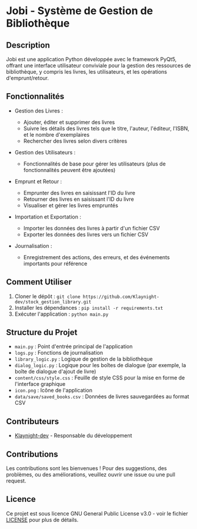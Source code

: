 # Jobi - Système de Gestion de Bibliothèque

## Description
Jobi est une application Python développée avec le framework PyQt5, offrant une interface utilisateur conviviale pour la gestion des ressources de bibliothèque, y compris les livres, les utilisateurs, et les opérations d'emprunt/retour.

## Fonctionnalités
- Gestion des Livres :
  - Ajouter, éditer et supprimer des livres
  - Suivre les détails des livres tels que le titre, l'auteur, l'éditeur, l'ISBN, et le nombre d'exemplaires
  - Rechercher des livres selon divers critères

- Gestion des Utilisateurs :
  - Fonctionnalités de base pour gérer les utilisateurs (plus de fonctionnalités peuvent être ajoutées)

- Emprunt et Retour :
  - Emprunter des livres en saisissant l'ID du livre
  - Retourner des livres en saisissant l'ID du livre
  - Visualiser et gérer les livres empruntés

- Importation et Exportation :
  - Importer les données des livres à partir d'un fichier CSV
  - Exporter les données des livres vers un fichier CSV

- Journalisation :
  - Enregistrement des actions, des erreurs, et des événements importants pour référence

## Comment Utiliser
1. Cloner le dépôt : `git clone https://github.com/Klaynight-dev/stock_gestion_library.git`
2. Installer les dépendances : `pip install -r requirements.txt`
3. Exécuter l'application : `python main.py`

## Structure du Projet
- `main.py` : Point d'entrée principal de l'application
- `logs.py` : Fonctions de journalisation
- `library_logic.py` : Logique de gestion de la bibliothèque
- `dialog_logic.py` : Logique pour les boîtes de dialogue (par exemple, la boîte de dialogue d'ajout de livre)
- `content/css/style.css` : Feuille de style CSS pour la mise en forme de l'interface graphique
- `icon.png` : Icône de l'application
- `data/save/saved_books.csv` : Données de livres sauvegardées au format CSV

## Contributeurs
- [Klaynight-dev](https://github.com/Klaynight-dev) - Responsable du développement

## Contributions
Les contributions sont les bienvenues ! Pour des suggestions, des problèmes, ou des améliorations, veuillez ouvrir une issue ou une pull request.

## Licence
Ce projet est sous licence GNU General Public License v3.0 - voir le fichier [LICENSE](LICENSE) pour plus de détails.
